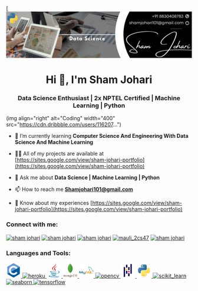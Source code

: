 [![MasterHead](https://github.com/ShamJohari20/ShamJohari20/blob/main/Data%20Science%20ld.png)


<h1 align="center">Hi 👋, I'm Sham Johari</h1>
<h3 align="center">Data Science Enthusiast | 2x NPTEL Certified | Machine Learning | Python</h3>

(img align="right" alt="Coding" width="400" src="https://cdn.dribbble.com/users/116207...")

- 🌱 I’m currently learning **Computer Science And Engineering With Data Science And Machine Learning**

- 👨‍💻 All of my projects are available at [https://sites.google.com/view/sham-johari-portfolio](https://sites.google.com/view/sham-johari-portfolio)

- 💬 Ask me about **Data Science | Machine Learning | Python**

- 📫 How to reach me **Shamjohari101@gmail.com**

- 📄 Know about my experiences [https://sites.google.com/view/sham-johari-portfolio](https://sites.google.com/view/sham-johari-portfolio)

<h3 align="left">Connect with me:</h3>
<p align="left">
<a href="https://linkedin.com/in/sham johari" target="blank"><img align="center" src="https://raw.githubusercontent.com/rahuldkjain/github-profile-readme-generator/master/src/images/icons/Social/linked-in-alt.svg" alt="sham johari" height="30" width="40" /></a>
<a href="https://kaggle.com/sham johari" target="blank"><img align="center" src="https://raw.githubusercontent.com/rahuldkjain/github-profile-readme-generator/master/src/images/icons/Social/kaggle.svg" alt="sham johari" height="30" width="40" /></a>
<a href="https://medium.com/sham johari" target="blank"><img align="center" src="https://raw.githubusercontent.com/rahuldkjain/github-profile-readme-generator/master/src/images/icons/Social/medium.svg" alt="sham johari" height="30" width="40" /></a>
<a href="https://www.codechef.com/users/mauli_2cs47" target="blank"><img align="center" src="https://cdn.jsdelivr.net/npm/simple-icons@3.1.0/icons/codechef.svg" alt="mauli_2cs47" height="30" width="40" /></a>
<a href="https://www.hackerrank.com/sham johari" target="blank"><img align="center" src="https://raw.githubusercontent.com/rahuldkjain/github-profile-readme-generator/master/src/images/icons/Social/hackerrank.svg" alt="sham johari" height="30" width="40" /></a>
</p>

<h3 align="left">Languages and Tools:</h3>
<p align="left"> <a href="https://www.cprogramming.com/" target="_blank" rel="noreferrer"> <img src="https://raw.githubusercontent.com/devicons/devicon/master/icons/c/c-original.svg" alt="c" width="40" height="40"/> </a> <a href="https://heroku.com" target="_blank" rel="noreferrer"> <img src="https://www.vectorlogo.zone/logos/heroku/heroku-icon.svg" alt="heroku" width="40" height="40"/> </a> <a href="https://www.java.com" target="_blank" rel="noreferrer"> <img src="https://raw.githubusercontent.com/devicons/devicon/master/icons/java/java-original.svg" alt="java" width="40" height="40"/> </a> <a href="https://www.mongodb.com/" target="_blank" rel="noreferrer"> <img src="https://raw.githubusercontent.com/devicons/devicon/master/icons/mongodb/mongodb-original-wordmark.svg" alt="mongodb" width="40" height="40"/> </a> <a href="https://www.mysql.com/" target="_blank" rel="noreferrer"> <img src="https://raw.githubusercontent.com/devicons/devicon/master/icons/mysql/mysql-original-wordmark.svg" alt="mysql" width="40" height="40"/> </a> <a href="https://opencv.org/" target="_blank" rel="noreferrer"> <img src="https://www.vectorlogo.zone/logos/opencv/opencv-icon.svg" alt="opencv" width="40" height="40"/> </a> <a href="https://pandas.pydata.org/" target="_blank" rel="noreferrer"> <img src="https://raw.githubusercontent.com/devicons/devicon/2ae2a900d2f041da66e950e4d48052658d850630/icons/pandas/pandas-original.svg" alt="pandas" width="40" height="40"/> </a> <a href="https://www.python.org" target="_blank" rel="noreferrer"> <img src="https://raw.githubusercontent.com/devicons/devicon/master/icons/python/python-original.svg" alt="python" width="40" height="40"/> </a> <a href="https://scikit-learn.org/" target="_blank" rel="noreferrer"> <img src="https://upload.wikimedia.org/wikipedia/commons/0/05/Scikit_learn_logo_small.svg" alt="scikit_learn" width="40" height="40"/> </a> <a href="https://seaborn.pydata.org/" target="_blank" rel="noreferrer"> <img src="https://seaborn.pydata.org/_images/logo-mark-lightbg.svg" alt="seaborn" width="40" height="40"/> </a> <a href="https://www.tensorflow.org" target="_blank" rel="noreferrer"> <img src="https://www.vectorlogo.zone/logos/tensorflow/tensorflow-icon.svg" alt="tensorflow" width="40" height="40"/> </a> </p>


